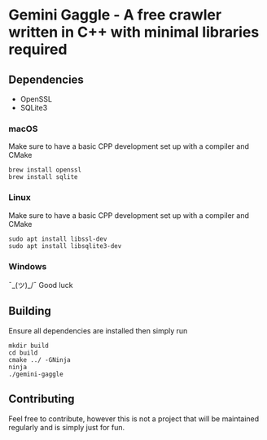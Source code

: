 # Gemini Gaggle - A free crawler written in C++ with minimal libraries required

## Dependencies
- OpenSSL
- SQLite3

### macOS
Make sure to have a basic CPP development set up with a compiler and CMake

```
brew install openssl
brew install sqlite
```

### Linux
Make sure to have a basic CPP development set up with a compiler and CMake

```
sudo apt install libssl-dev
sudo apt install libsqlite3-dev
```

### Windows
¯\_(ツ)_/¯ Good luck


## Building
Ensure all dependencies are installed then simply run

```
mkdir build
cd build
cmake ../ -GNinja
ninja
./gemini-gaggle
```

## Contributing
Feel free to contribute, however this is not a project that will be maintained regularly and is simply just for fun.
